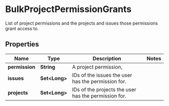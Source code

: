 

# BulkProjectPermissionGrants

List of project permissions and the projects and issues those permissions grant access to.

## Properties

| Name | Type | Description | Notes |
|------------ | ------------- | ------------- | -------------|
|**permission** | **String** | A project permission, |  |
|**issues** | **Set&lt;Long&gt;** | IDs of the issues the user has the permission for. |  |
|**projects** | **Set&lt;Long&gt;** | IDs of the projects the user has the permission for. |  |



